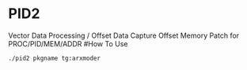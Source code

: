 # PID2 
Vector Data Processing / Offset Data Capture Offset Memory Patch for PROC/PID/MEM/ADDR
#How To Use
```bash
./pid2 pkgname tg:arxmoder
```
